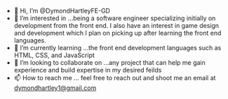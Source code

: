 - 👋 Hi, I’m @DymondHartleyFE-GD
- 👀 I’m interested in ...being a software engineer specializing initially on development from the front end. I also have an interest in game design and development which I plan on picking up after learning the front end languages.
- 🌱 I’m currently learning ...the front end development languages such as HTML, CSS, and JavaScript
- 💞️ I’m looking to collaborate on ...any project that can help me gain experience and build expertise in my desired feilds 
- 📫 How to reach me ... feel free to reach out and shoot me an email at dymondhartley1@gmail.com 

<!---
DymondHartleyFE-GD/DymondHartleyFE-GD is a ✨ special ✨ repository because its `README.md` (this file) appears on your GitHub profile.
You can click the Preview link to take a look at your changes.
--->

